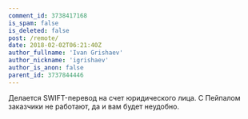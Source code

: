 ```yaml
---
comment_id: 3738417168
is_spam: false
is_deleted: false
post: /remote/
date: 2018-02-02T06:21:40Z
author_fullname: 'Ivan Grishaev'
author_nickname: 'igrishaev'
author_is_anon: false
parent_id: 3737844446
---
```


<p>Делается SWIFT-перевод на счет юридического лица. С Пейпалом заказчики не работают, да и вам будет неудобно.</p>
